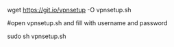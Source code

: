 wget https://git.io/vpnsetup -O vpnsetup.sh

#open vpnsetup.sh and fill with username and password

sudo sh vpnsetup.sh
